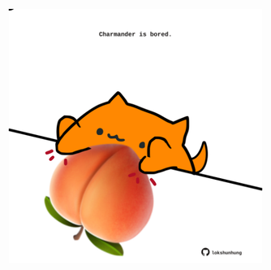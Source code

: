 <!-- built at 06/08/2024, 23:00:37 UTC -->
<p align="center">
  <img width="500" height="500" src="./ReadmeImage.svg">
</p>
